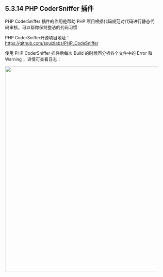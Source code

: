 ## 5.3.14 PHP CoderSniffer 插件

PHP CoderSniffer 插件的作用是帮助 PHP 项目根据代码规范对代码进行静态代码审核，可以帮你保持整洁的代码习惯

PHP CoderSniffer开源项目地址：https://github.com/squizlabs/PHP_CodeSniffer

使用 PHP CoderSniffer 插件后每次 Build 的时候回分析各个文件中的 Error 和 Warning ，详情可查看日志：


<img src="https://dn-shimo-image.qbox.me/HmXa7QVQRVMfyNhG.png!thumbnail" width=680>

